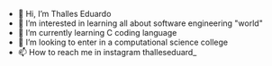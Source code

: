- 👋 Hi, I’m Thalles Eduardo
- 👀 I’m interested in learning all about software engineering "world"
- 🌱 I’m currently learning C coding language
- 💞️ I’m looking to enter in a computational science college
- 📫 How to reach me in instagram thalleseduard_

<!---
KetteiDesu/KetteiDesu is a ✨ special ✨ repository because its `README.md` (this file) appears on your GitHub profile.
You can click the Preview link to take a look at your changes.
--->
